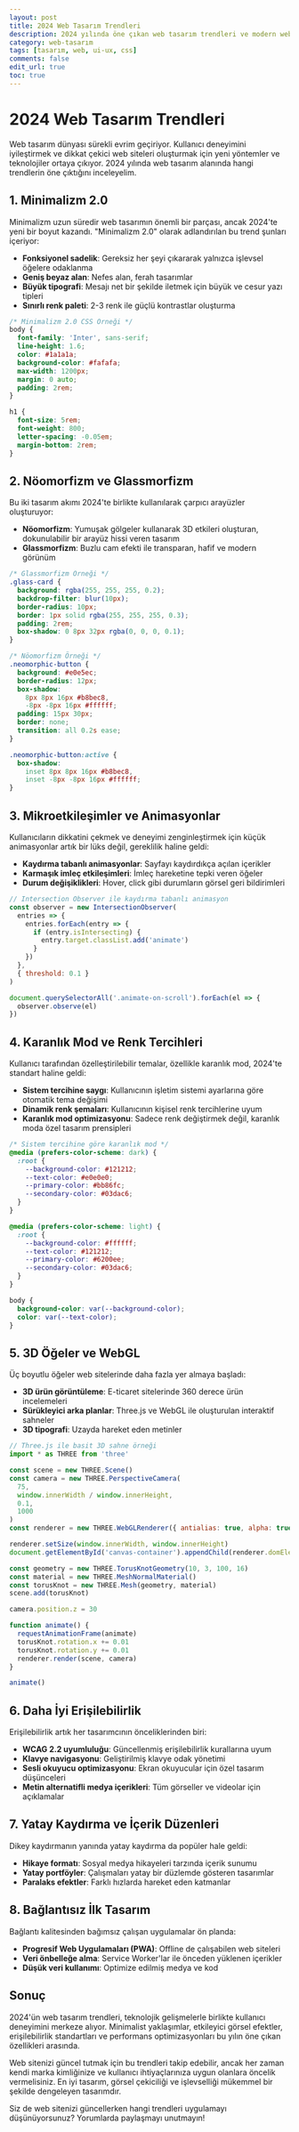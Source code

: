 ```yaml
---
layout: post
title: 2024 Web Tasarım Trendleri
description: 2024 yılında öne çıkan web tasarım trendleri ve modern web sitelerinde kullanılan yeni teknolojiler
category: web-tasarım
tags: [tasarım, web, ui-ux, css]
comments: false
edit_url: true
toc: true
---
```


# 2024 Web Tasarım Trendleri

Web tasarım dünyası sürekli evrim geçiriyor. Kullanıcı deneyimini iyileştirmek ve dikkat çekici web siteleri oluşturmak için yeni yöntemler ve teknolojiler ortaya çıkıyor. 2024 yılında web tasarım alanında hangi trendlerin öne çıktığını inceleyelim.

## 1. Minimalizm 2.0

Minimalizm uzun süredir web tasarımın önemli bir parçası, ancak 2024'te yeni bir boyut kazandı. "Minimalizm 2.0" olarak adlandırılan bu trend şunları içeriyor:

- **Fonksiyonel sadelik**: Gereksiz her şeyi çıkararak yalnızca işlevsel öğelere odaklanma
- **Geniş beyaz alan**: Nefes alan, ferah tasarımlar
- **Büyük tipografi**: Mesajı net bir şekilde iletmek için büyük ve cesur yazı tipleri
- **Sınırlı renk paleti**: 2-3 renk ile güçlü kontrastlar oluşturma

```css
/* Minimalizm 2.0 CSS Örneği */
body {
  font-family: 'Inter', sans-serif;
  line-height: 1.6;
  color: #1a1a1a;
  background-color: #fafafa;
  max-width: 1200px;
  margin: 0 auto;
  padding: 2rem;
}

h1 {
  font-size: 5rem;
  font-weight: 800;
  letter-spacing: -0.05em;
  margin-bottom: 2rem;
}
```

## 2. Nöomorfizm ve Glassmorfizm

Bu iki tasarım akımı 2024'te birlikte kullanılarak çarpıcı arayüzler oluşturuyor:

- **Nöomorfizm**: Yumuşak gölgeler kullanarak 3D etkileri oluşturan, dokunulabilir bir arayüz hissi veren tasarım
- **Glassmorfizm**: Buzlu cam efekti ile transparan, hafif ve modern görünüm

```css
/* Glassmorfizm Örneği */
.glass-card {
  background: rgba(255, 255, 255, 0.2);
  backdrop-filter: blur(10px);
  border-radius: 10px;
  border: 1px solid rgba(255, 255, 255, 0.3);
  padding: 2rem;
  box-shadow: 0 8px 32px rgba(0, 0, 0, 0.1);
}

/* Nöomorfizm Örneği */
.neomorphic-button {
  background: #e0e5ec;
  border-radius: 12px;
  box-shadow:
    8px 8px 16px #b8bec8,
    -8px -8px 16px #ffffff;
  padding: 15px 30px;
  border: none;
  transition: all 0.2s ease;
}

.neomorphic-button:active {
  box-shadow:
    inset 8px 8px 16px #b8bec8,
    inset -8px -8px 16px #ffffff;
}
```

## 3. Mikroetkileşimler ve Animasyonlar

Kullanıcıların dikkatini çekmek ve deneyimi zenginleştirmek için küçük animasyonlar artık bir lüks değil, gereklilik haline geldi:

- **Kaydırma tabanlı animasyonlar**: Sayfayı kaydırdıkça açılan içerikler
- **Karmaşık imleç etkileşimleri**: İmleç hareketine tepki veren öğeler
- **Durum değişiklikleri**: Hover, click gibi durumların görsel geri bildirimleri

```javascript
// Intersection Observer ile kaydırma tabanlı animasyon
const observer = new IntersectionObserver(
  entries => {
    entries.forEach(entry => {
      if (entry.isIntersecting) {
        entry.target.classList.add('animate')
      }
    })
  },
  { threshold: 0.1 }
)

document.querySelectorAll('.animate-on-scroll').forEach(el => {
  observer.observe(el)
})
```

## 4. Karanlık Mod ve Renk Tercihleri

Kullanıcı tarafından özelleştirilebilir temalar, özellikle karanlık mod, 2024'te standart haline geldi:

- **Sistem tercihine saygı**: Kullanıcının işletim sistemi ayarlarına göre otomatik tema değişimi
- **Dinamik renk şemaları**: Kullanıcının kişisel renk tercihlerine uyum
- **Karanlık mod optimizasyonu**: Sadece renk değiştirmek değil, karanlık moda özel tasarım prensipleri

```css
/* Sistem tercihine göre karanlık mod */
@media (prefers-color-scheme: dark) {
  :root {
    --background-color: #121212;
    --text-color: #e0e0e0;
    --primary-color: #bb86fc;
    --secondary-color: #03dac6;
  }
}

@media (prefers-color-scheme: light) {
  :root {
    --background-color: #ffffff;
    --text-color: #121212;
    --primary-color: #6200ee;
    --secondary-color: #03dac6;
  }
}

body {
  background-color: var(--background-color);
  color: var(--text-color);
}
```

## 5. 3D Öğeler ve WebGL

Üç boyutlu öğeler web sitelerinde daha fazla yer almaya başladı:

- **3D ürün görüntüleme**: E-ticaret sitelerinde 360 derece ürün incelemeleri
- **Sürükleyici arka planlar**: Three.js ve WebGL ile oluşturulan interaktif sahneler
- **3D tipografi**: Uzayda hareket eden metinler

```javascript
// Three.js ile basit 3D sahne örneği
import * as THREE from 'three'

const scene = new THREE.Scene()
const camera = new THREE.PerspectiveCamera(
  75,
  window.innerWidth / window.innerHeight,
  0.1,
  1000
)
const renderer = new THREE.WebGLRenderer({ antialias: true, alpha: true })

renderer.setSize(window.innerWidth, window.innerHeight)
document.getElementById('canvas-container').appendChild(renderer.domElement)

const geometry = new THREE.TorusKnotGeometry(10, 3, 100, 16)
const material = new THREE.MeshNormalMaterial()
const torusKnot = new THREE.Mesh(geometry, material)
scene.add(torusKnot)

camera.position.z = 30

function animate() {
  requestAnimationFrame(animate)
  torusKnot.rotation.x += 0.01
  torusKnot.rotation.y += 0.01
  renderer.render(scene, camera)
}

animate()
```

## 6. Daha İyi Erişilebilirlik

Erişilebilirlik artık her tasarımcının önceliklerinden biri:

- **WCAG 2.2 uyumluluğu**: Güncellenmiş erişilebilirlik kurallarına uyum
- **Klavye navigasyonu**: Geliştirilmiş klavye odak yönetimi
- **Sesli okuyucu optimizasyonu**: Ekran okuyucular için özel tasarım düşünceleri
- **Metin alternatifli medya içerikleri**: Tüm görseller ve videolar için açıklamalar

## 7. Yatay Kaydırma ve İçerik Düzenleri

Dikey kaydırmanın yanında yatay kaydırma da popüler hale geldi:

- **Hikaye formatı**: Sosyal medya hikayeleri tarzında içerik sunumu
- **Yatay portföyler**: Çalışmaları yatay bir düzlemde gösteren tasarımlar
- **Paralaks efektler**: Farklı hızlarda hareket eden katmanlar

## 8. Bağlantısız İlk Tasarım

Bağlantı kalitesinden bağımsız çalışan uygulamalar ön planda:

- **Progresif Web Uygulamaları (PWA)**: Offline de çalışabilen web siteleri
- **Veri önbelleğe alma**: Service Worker'lar ile önceden yüklenen içerikler
- **Düşük veri kullanımı**: Optimize edilmiş medya ve kod

## Sonuç

2024'ün web tasarım trendleri, teknolojik gelişmelerle birlikte kullanıcı deneyimini merkeze alıyor. Minimalist yaklaşımlar, etkileyici görsel efektler, erişilebilirlik standartları ve performans optimizasyonları bu yılın öne çıkan özellikleri arasında.

Web sitenizi güncel tutmak için bu trendleri takip edebilir, ancak her zaman kendi marka kimliğinize ve kullanıcı ihtiyaçlarınıza uygun olanlara öncelik vermelisiniz. En iyi tasarım, görsel çekiciliği ve işlevselliği mükemmel bir şekilde dengeleyen tasarımdır.

Siz de web sitenizi güncellerken hangi trendleri uygulamayı düşünüyorsunuz? Yorumlarda paylaşmayı unutmayın!
